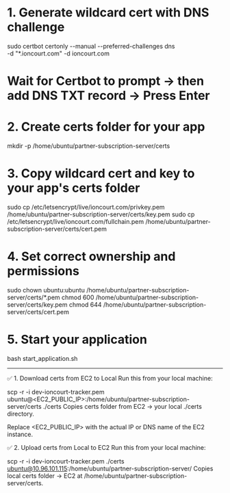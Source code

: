 # 1. Generate wildcard cert with DNS challenge
sudo certbot certonly --manual --preferred-challenges dns \
  -d "*.ioncourt.com" -d ioncourt.com

# Wait for Certbot to prompt → then add DNS TXT record → Press Enter

# 2. Create certs folder for your app
mkdir -p /home/ubuntu/partner-subscription-server/certs

# 3. Copy wildcard cert and key to your app's certs folder
sudo cp /etc/letsencrypt/live/ioncourt.com/privkey.pem /home/ubuntu/partner-subscription-server/certs/key.pem
sudo cp /etc/letsencrypt/live/ioncourt.com/fullchain.pem /home/ubuntu/partner-subscription-server/certs/cert.pem

# 4. Set correct ownership and permissions
sudo chown ubuntu:ubuntu /home/ubuntu/partner-subscription-server/certs/*.pem
chmod 600 /home/ubuntu/partner-subscription-server/certs/key.pem
chmod 644 /home/ubuntu/partner-subscription-server/certs/cert.pem

# 5. Start your application
bash start_application.sh

-------------------
✅ 1. Download certs from EC2 to Local
Run this from your local machine:

scp -r -i dev-ioncourt-tracker.pem ubuntu@<EC2_PUBLIC_IP>:/home/ubuntu/partner-subscription-server/certs ./certs
Copies certs folder from EC2 → your local ./certs directory.

Replace <EC2_PUBLIC_IP> with the actual IP or DNS name of the EC2 instance.

✅ 2. Upload certs from Local to EC2
Run this from your local machine:

scp -r -i dev-ioncourt-tracker.pem ./certs ubuntu@10.96.101.115:/home/ubuntu/partner-subscription-server/
Copies local certs folder → EC2 at /home/ubuntu/partner-subscription-server/certs.